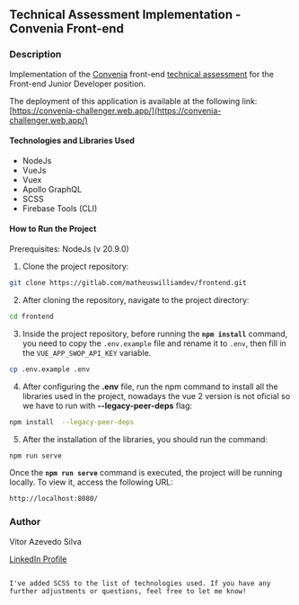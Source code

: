 ## Technical Assessment Implementation - Convenia Front-end

### Description

Implementation of the [Convenia](https://www.convenia.com.br/) front-end [technical assessment](https://github.com/vitorAzevedo09/convenia_challenger/blob/main/challenger-description.md) for the Front-end Junior Developer position.

The deployment of this application is available at the following link: [https://convenia-challenger.web.app/](https://convenia-challenger.web.app/)

#### Technologies and Libraries Used

- NodeJs
- VueJs
- Vuex
- Apollo GraphQL
- SCSS
- Firebase Tools (CLI)

#### How to Run the Project

Prerequisites: NodeJs (v 20.9.0)

1. Clone the project repository:

```bash
git clone https://gitlab.com/matheuswilliamdev/frontend.git
```

2. After cloning the repository, navigate to the project directory:

```bash
cd frontend
```

3. Inside the project repository, before running the **`npm install`** command, you need to copy the `.env.example` file and rename it to `.env`, then fill in the `VUE_APP_SWOP_API_KEY` variable.

```bash
cp .env.example .env
```

4. After configuring the **.env** file, run the npm command to install all the libraries used in the project, nowadays the vue 2 version is not oficial so we have to run with **--legacy-peer-deps** flag:

```bash
npm install  --legacy-peer-deps
```

5. After the installation of the libraries, you should run the command:

```bash
npm run serve
```

Once the **`npm run serve`** command is executed, the project will be running locally. To view it, access the following URL:

```bash
http://localhost:8080/
```

### Author

Vitor Azevedo Silva

[LinkedIn Profile](https://www.linkedin.com/in/vitor-azevedo-180999161/)
```

I've added SCSS to the list of technologies used. If you have any further adjustments or questions, feel free to let me know!
